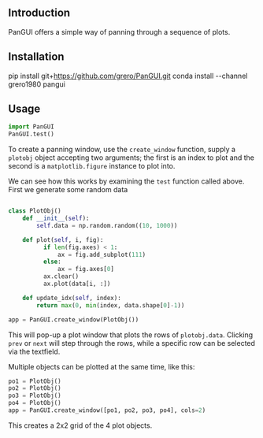 Introduction
------------
PanGUI offers a simple way of panning through a sequence of plots.

Installation
-----------

pip install git+https://github.com/grero/PanGUI.git
conda install --channel grero1980 pangui

Usage
------

```python
import PanGUI
PanGUI.test()
```

To create a panning window, use the ```create_window``` function, supply a ```plotobj``` object accepting two arguments; the first is an index to plot and the second is a ```matplotlib.figure``` instance to plot into.  

We can see how this works by examining the ```test``` function called above. First we generate some random data

```python

class PlotObj()
    def __init__(self):
        self.data = np.random.random((10, 1000))

    def plot(self, i, fig):
          if len(fig.axes) < 1:
              ax = fig.add_subplot(111)
          else:
              ax = fig.axes[0]
          ax.clear()
          ax.plot(data[i, :])

    def update_idx(self, index):
        return max(0, min(index, data.shape[0]-1))

app = PanGUI.create_window(PlotObj())
```
This will pop-up a plot window that plots the rows of `plotobj.data`. Clicking `prev` or `next` will step through the rows, while a specific row can be selected via the textfield.

Multiple objects can be plotted at the same time, like this:

```python
po1 = PlotObj()
po2 = PlotObj()
po3 = PlotObj()
po4 = PlotObj()
app = PanGUI.create_window([po1, po2, po3, po4], cols=2)
```

This creates a 2x2 grid of the 4 plot objects.
